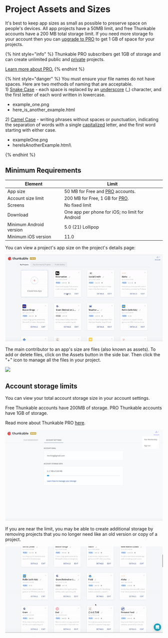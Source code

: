 # Project Assets and Sizes

It's best to keep app sizes as small as possible to preserve space on people's devices. All app projects have a 50MB limit, and free Thunkable accounts have a 200 MB total storage limit. If you need more storage fo your account then you can [upgrade to PRO](https://x.thunkable.com/account/membership) to get 1 GB of space for your projects.&#x20;

{% hint style="info" %}
Thunkable PRO subscribers get 1GB of storage and can create unlimited public and [private](./#private-projects) projects.

[Learn more about PRO.](https://thunkable.com/#/pricing)
{% endhint %}

{% hint style="danger" %}
You must ensure your file names do not have spaces. Here are two methods of naming that are acceptable. \
1\) [Snake Case](https://en.wikipedia.org/wiki/Snake\_case) - each space is replaced by an [underscore](https://en.wikipedia.org/wiki/Underscore) (\_) character, and the first letter of each word written in lowercase.

* example\_one.png
* here\_is\_another\_example.html

2\) [Camel Case](https://en.wikipedia.org/wiki/Camel\_case) - writing phrases without spaces or punctuation, indicating the separation of words with a single [capitalized](https://en.wikipedia.org/wiki/Capitalization) letter, and the first word starting with either case.

* exampleOne.png
* hereIsAnotherExample.html\

{% endhint %}

## Minimum Requirements

| Element                 | Limit                                                               |
| ----------------------- | ------------------------------------------------------------------- |
| App size                | 50 MB for Free and [PRO](https://thunkable.com/#/pricing) accounts. |
| Account size limit      | 200 MB for Free, 1 GB for [PRO](https://thunkable.com/#/pricing).   |
| Screens                 | No fixed limit                                                      |
| Download                | One app per phone for iOS; no limit for Android                     |
| Minimum Android version | 5.0 (21) Lollipop                                                   |
| Minimum iOS version     | 11.0                                                                |

You can view a project's app size on the project's details page:

![](../.gitbook/assets/ezgif.com-video-to-gif-3.gif)

The main contributor to an app's size are files (also known as assets). To add or delete files, click on the Assets button in the side bar. Then click the "+" icon to manage all the files in your project.&#x20;

![](../.gitbook/assets/manage\_assets.gif)

## Account storage limits

You can view your total account storage size in your account settings.

Free Thunkable accounts have 200MB of storage. PRO Thunkable accounts have 1GB of storage.

Read more about Thunkable PRO [here](https://thunkable.com/#/pricing).

![](../.gitbook/assets/screen-shot-2019-04-04-at-2.13.03-pm.png)

If you are near the limit, you may be able to create additional storage by removing projects that you no longer need like an old version or copy of a project.&#x20;

![](../.gitbook/assets/ezgif.com-video-to-gif-1.gif)

&#x20;
